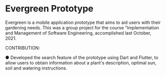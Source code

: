 # Evergreen Prototype

Evergreen is a mobile application prototype that aims to aid users with their gardening needs. This was a group project for the course "Implementation and Management of Software Engineering, accomplished last October, 2021. 

CONTRIBUTION:

●	Developed the search feature of the prototype using Dart and Flutter, to allow users to obtain information about a plant's description, optimal sun, soil and watering instructions. 
